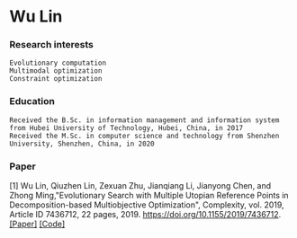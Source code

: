 # Wu Lin

### Research interests
    Evolutionary computation
    Multimodal optimization
    Constraint optimization

### Education
    Received the B.Sc. in information management and information system from Hubei University of Technology, Hubei, China, in 2017
    Received the M.Sc. in computer science and technology from Shenzhen University, Shenzhen, China, in 2020
    
### Paper

[1] Wu Lin, Qiuzhen Lin, Zexuan Zhu, Jianqiang Li, Jianyong Chen, and Zhong Ming,"Evolutionary Search with Multiple Utopian Reference Points in Decomposition-based Multiobjective Optimization", Complexity, vol. 2019, Article ID 7436712, 22 pages, 2019. https://doi.org/10.1155/2019/7436712. [[Paper]](https://doi.org/10.1155/2019/7436712) [[Code]](https://github.com/wulinszu/MOEAD-MUP.git)



